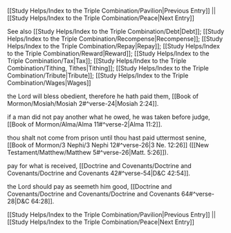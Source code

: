[[Study Helps/Index to the Triple Combination/Pavilion|Previous Entry]]  ||  [[Study Helps/Index to the Triple Combination/Peace|Next Entry]]

 See also [[Study Helps/Index to the Triple Combination/Debt|Debt]]; [[Study Helps/Index to the Triple Combination/Recompense|Recompense]]; [[Study Helps/Index to the Triple Combination/Repay|Repay]]; [[Study Helps/Index to the Triple Combination/Reward|Reward]]; [[Study Helps/Index to the Triple Combination/Tax|Tax]]; [[Study Helps/Index to the Triple Combination/Tithing, Tithes|Tithing]]; [[Study Helps/Index to the Triple Combination/Tribute|Tribute]]; [[Study Helps/Index to the Triple Combination/Wages|Wages]]

 the Lord will bless obedient, therefore he hath paid them, [[Book of Mormon/Mosiah/Mosiah 2#^verse-24|Mosiah 2:24]].

 if a man did not pay another what he owed, he was taken before judge, [[Book of Mormon/Alma/Alma 11#^verse-2|Alma 11:2]].

 thou shalt not come from prison until thou hast paid uttermost senine, [[Book of Mormon/3 Nephi/3 Nephi 12#^verse-26|3 Ne. 12:26]] ([[New Testament/Matthew/Matthew 5#^verse-26|Matt. 5:26]]).

 pay for what is received, [[Doctrine and Covenants/Doctrine and Covenants/Doctrine and Covenants 42#^verse-54|D&C 42:54]].

 the Lord should pay as seemeth him good, [[Doctrine and Covenants/Doctrine and Covenants/Doctrine and Covenants 64#^verse-28|D&C 64:28]].

[[Study Helps/Index to the Triple Combination/Pavilion|Previous Entry]]  ||  [[Study Helps/Index to the Triple Combination/Peace|Next Entry]]